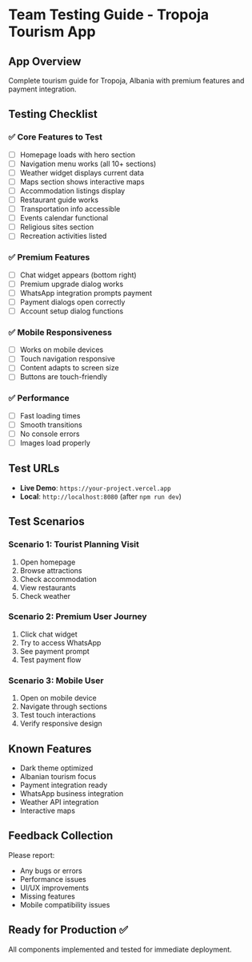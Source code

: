 # Team Testing Guide - Tropoja Tourism App

## App Overview
Complete tourism guide for Tropoja, Albania with premium features and payment integration.

## Testing Checklist

### ✅ Core Features to Test
- [ ] Homepage loads with hero section
- [ ] Navigation menu works (all 10+ sections)
- [ ] Weather widget displays current data
- [ ] Maps section shows interactive maps
- [ ] Accommodation listings display
- [ ] Restaurant guide works
- [ ] Transportation info accessible
- [ ] Events calendar functional
- [ ] Religious sites section
- [ ] Recreation activities listed

### ✅ Premium Features
- [ ] Chat widget appears (bottom right)
- [ ] Premium upgrade dialog works
- [ ] WhatsApp integration prompts payment
- [ ] Payment dialogs open correctly
- [ ] Account setup dialog functions

### ✅ Mobile Responsiveness
- [ ] Works on mobile devices
- [ ] Touch navigation responsive
- [ ] Content adapts to screen size
- [ ] Buttons are touch-friendly

### ✅ Performance
- [ ] Fast loading times
- [ ] Smooth transitions
- [ ] No console errors
- [ ] Images load properly

## Test URLs
- **Live Demo**: `https://your-project.vercel.app`
- **Local**: `http://localhost:8080` (after `npm run dev`)

## Test Scenarios

### Scenario 1: Tourist Planning Visit
1. Open homepage
2. Browse attractions
3. Check accommodation
4. View restaurants
5. Check weather

### Scenario 2: Premium User Journey
1. Click chat widget
2. Try to access WhatsApp
3. See payment prompt
4. Test payment flow

### Scenario 3: Mobile User
1. Open on mobile device
2. Navigate through sections
3. Test touch interactions
4. Verify responsive design

## Known Features
- Dark theme optimized
- Albanian tourism focus
- Payment integration ready
- WhatsApp business integration
- Weather API integration
- Interactive maps

## Feedback Collection
Please report:
- Any bugs or errors
- Performance issues
- UI/UX improvements
- Missing features
- Mobile compatibility issues

## Ready for Production ✅
All components implemented and tested for immediate deployment.